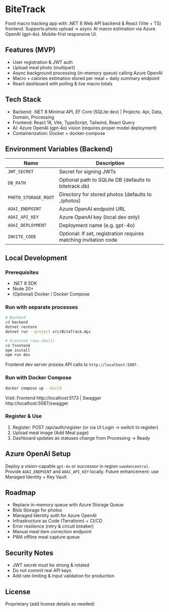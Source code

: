 # BiteTrack

Food macro tracking app with .NET 8 Web API backend & React (Vite + TS) frontend. Supports photo upload -> async AI macro estimation via Azure OpenAI (gpt-4o). Mobile-first responsive UI.

## Features (MVP)
- User registration & JWT auth
- Upload meal photo (multipart)
- Async background processing (in-memory queue) calling Azure OpenAI
- Macro + calories estimation stored per meal + daily summary endpoint
- React dashboard with polling & live macro totals

## Tech Stack
- Backend: .NET 8 Minimal API, EF Core (SQLite dev) | Projects: Api, Data, Domain, Processing
- Frontend: React 18, Vite, TypeScript, Tailwind, React Query
- AI: Azure OpenAI (gpt-4o) vision (requires proper model deployment)
- Containerization: Docker + docker-compose

## Environment Variables (Backend)
| Name | Description |
|------|-------------|
| `JWT_SECRET` | Secret for signing JWTs |
| `DB_PATH` | Optional path to SQLite DB (defaults to bitetrack.db) |
| `PHOTO_STORAGE_ROOT` | Directory for stored photos (defaults to ./photos) |
| `AOAI_ENDPOINT` | Azure OpenAI endpoint URL |
| `AOAI_API_KEY` | Azure OpenAI key (local dev only) |
| `AOAI_DEPLOYMENT` | Deployment name (e.g. gpt-4o) |
| `INVITE_CODE` | Optional: If set, registration requires matching invitation code |

## Local Development

### Prerequisites
- .NET 8 SDK
- Node 20+
- (Optional) Docker / Docker Compose

### Run with separate processes
```bash
# Backend
cd backend
dotnet restore
dotnet run --project src/BiteTrack.Api

# Frontend (new shell)
cd frontend
npm install
npm run dev
```
Frontend dev server proxies API calls to `http://localhost:5087`.

### Run with Docker Compose
```bash
docker compose up --build
```
Visit: Frontend http://localhost:5173 | Swagger http://localhost:5087/swagger

### Register & Use
1. Register: POST /api/auth/register (or via UI Login -> switch to register)
2. Upload meal image (Add Meal page)
3. Dashboard updates as statuses change from Processing -> Ready

## Azure OpenAI Setup
Deploy a vision-capable `gpt-4o` or successor in region `swedencentral`. Provide `AOAI_ENDPOINT` and `AOAI_API_KEY` locally. Future enhancement: use Managed Identity + Key Vault.

## Roadmap
- Replace in-memory queue with Azure Storage Queue
- Blob Storage for photos
- Managed Identity auth for Azure OpenAI
- Infrastructure as Code (Terraform) + CI/CD
- Error resilience (retry & circuit breaker)
- Manual meal item correction endpoint
- PWA offline meal capture queue

## Security Notes
- JWT secret must be strong & rotated
- Do not commit real API keys
- Add rate limiting & input validation for production

## License
Proprietary (add license details as needed)
